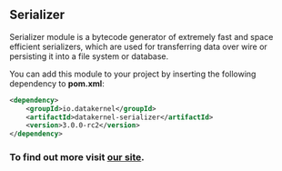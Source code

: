 ## Serializer

Serializer module is a bytecode generator of extremely fast and space efficient serializers, which are used for 
transferring data over wire or persisting it into a file system or database.

You can add this module to your project by inserting the following dependency to **pom.xml**:
```xml
<dependency>
    <groupId>io.datakernel</groupId>
    <artifactId>datakernel-serializer</artifactId>
    <version>3.0.0-rc2</version>
</dependency>
```

### To find out more visit [our site](https://datakernel.io/docs/core/serializer.html).